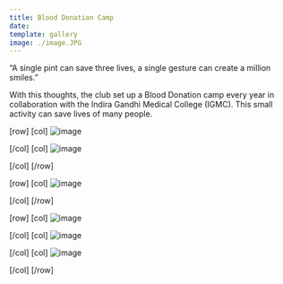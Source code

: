 ```yaml
---
title: Blood Donation Camp
date: 
template: gallery
image: ./image.JPG
---
```


“A single pint can save three lives, a single gesture can create a million smiles.”

With this thoughts, the club set up a Blood Donation camp every year in collaboration with the Indira Gandhi Medical College (IGMC). This small activity can save lives of many people. 

[row]
[col]
![image](./b1.JPG)

[/col]
[col]
![image](./b2.JPG)

[/col]
[/row]

[row]
[col]
![image](./w1.JPG)

[/col]
[/row]

[row]
[col]
![image](./l1.JPG)


[/col]
[col]
![image](./l2.JPG)

[/col]
[col]
![image](./c1.JPG)

[/col]
[/row]
